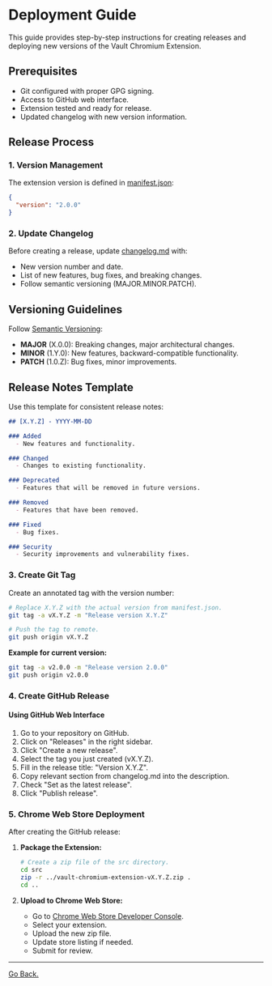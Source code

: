 # Deployment Guide

This guide provides step-by-step instructions for creating releases and deploying new versions of the Vault Chromium Extension.

## Prerequisites

- Git configured with proper GPG signing.
- Access to GitHub web interface.
- Extension tested and ready for release.
- Updated changelog with new version information.

## Release Process

### 1. Version Management

The extension version is defined in [manifest.json](../src/manifest.json):

```json
{
  "version": "2.0.0"
}
```

### 2. Update Changelog

Before creating a release, update [changelog.md](changelog.md) with:
- New version number and date.
- List of new features, bug fixes, and breaking changes.
- Follow semantic versioning (MAJOR.MINOR.PATCH).

## Versioning Guidelines

Follow [Semantic Versioning](https://semver.org/):

- **MAJOR** (X.0.0): Breaking changes, major architectural changes.
- **MINOR** (1.Y.0): New features, backward-compatible functionality.
- **PATCH** (1.0.Z): Bug fixes, minor improvements.

## Release Notes Template

Use this template for consistent release notes:

```markdown
## [X.Y.Z] - YYYY-MM-DD

### Added
  - New features and functionality.

### Changed
  - Changes to existing functionality.

### Deprecated
  - Features that will be removed in future versions.

### Removed
  - Features that have been removed.

### Fixed
  - Bug fixes.

### Security
  - Security improvements and vulnerability fixes.
```

### 3. Create Git Tag

Create an annotated tag with the version number:

```bash
# Replace X.Y.Z with the actual version from manifest.json.
git tag -a vX.Y.Z -m "Release version X.Y.Z"

# Push the tag to remote.
git push origin vX.Y.Z
```

**Example for current version:**
```bash
git tag -a v2.0.0 -m "Release version 2.0.0"
git push origin v2.0.0
```

### 4. Create GitHub Release

#### Using GitHub Web Interface

1. Go to your repository on GitHub.
1. Click on "Releases" in the right sidebar.
1. Click "Create a new release".
1. Select the tag you just created (vX.Y.Z).
1. Fill in the release title: "Version X.Y.Z".
1. Copy relevant section from changelog.md into the description.
1. Check "Set as the latest release".
1. Click "Publish release".

### 5. Chrome Web Store Deployment

After creating the GitHub release:

1. **Package the Extension:**
    ```bash
    # Create a zip file of the src directory.
    cd src
    zip -r ../vault-chromium-extension-vX.Y.Z.zip .
    cd ..
    ```

1. **Upload to Chrome Web Store:**
    - Go to [Chrome Web Store Developer Console](https://chrome.google.com/webstore/devconsole/).
    - Select your extension.
    - Upload the new zip file.
    - Update store listing if needed.
    - Submit for review.

---

[Go Back.](../README.md)
